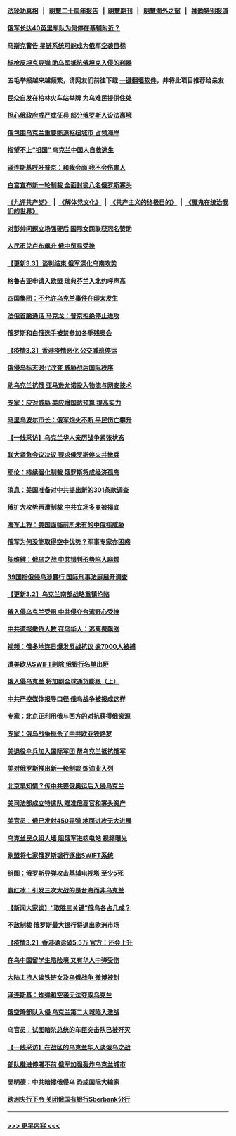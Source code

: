 #### [法轮功真相](https://github.com/gfw-breaker/truth/blob/master/README.md?t=0) &nbsp;&nbsp;|&nbsp;&nbsp; [明慧二十周年报告](https://github.com/gfw-breaker/mh-reports/blob/master/README.md?t=0) &nbsp;&nbsp;|&nbsp;&nbsp;[明慧期刊](https://github.com/gfw-breaker/mh-qikan) &nbsp;&nbsp;|&nbsp;&nbsp; [明慧海外之窗](https://github.com/gfw-breaker/mh-news/blob/master/README.md?t=0) &nbsp;&nbsp;|&nbsp;&nbsp; [神韵特别报道](https://github.com/gfw-breaker/mh-news/blob/master/shenyun.md?t=0)
#### [俄军长达40英里车队为何停在基辅附近？](../pages/nsc418/n13620173.md?t=03041001) 
#### [马斯克警告 星链系统可能成为俄军空袭目标](../pages/nsc418/n13620161.md?t=03041001) 
#### [标枪反坦克导弹 助乌军抵抗俄坦克入侵的利器](../pages/nsc418/n13620257.md?t=03041001) 
#### 五毛举报越来越频繁，请网友们前往下载 [一键翻墙软件](https://github.com/gfw-breaker/ssr-accounts)，并将此项目推荐给亲友
#### [民众自发在柏林火车站举牌 为乌难民提供住处](../pages/nsc418/n13620225.md?t=03041001) 
#### [担心俄政府戒严或征兵 部分俄罗斯人设法离境](../pages/nsc418/n13620171.md?t=03041001) 
#### [俄包围乌克兰重要能源枢纽城市 占领海岸](../pages/nsc418/n13620157.md?t=03041001) 
#### [指望不上“祖国” 乌克兰中国人自救逃生](../pages/nsc418/n13619916.md?t=03041001) 
#### [泽连斯基呼吁普京：和我会面 我不会伤害人](../pages/nsc418/n13619944.md?t=03041001) 
#### [白宫宣布新一轮制裁 全面封锁八名俄罗斯寡头](../pages/nsc418/n13620050.md?t=03041001) 
#### [《九评共产党》](https://github.com/begood0513/9ping.md/blob/master/README.md) &nbsp;|&nbsp; [《解体党文化》](../../../../jtdwh.md/blob/master/README.md)  &nbsp;|&nbsp; [《共产主义的终极目的》](../../../../gczydzjmd.md/blob/master/README.md) &nbsp;|&nbsp; [《魔鬼在统治我们的世界》](../../../../mgztzwmdsj.md/blob/master/README.md) 
#### [对彭帅问题立场强硬后 国际女网联获冠名赞助](../pages/nsc418/n13619836.md?t=03041001) 
#### [人民币兑卢布飙升 俄中贸易受挫](../pages/nsc418/n13619930.md?t=03041001) 
#### [【更新3.3】谈判结束 俄军深化乌南攻势](../pages/nsc418/n13619433.md?t=03041001) 
#### [格鲁吉亚申请入欧盟 瑞典芬兰入北约呼声高](../pages/nsc418/n13619940.md?t=03041001) 
#### [四国集团：不允许乌克兰事件在印太发生](../pages/nsc418/n13619911.md?t=03041001) 
#### [法俄首脑通话 马克龙：普京拒绝停止进攻](../pages/nsc418/n13619664.md?t=03041001) 
#### [俄罗斯和白俄选手被禁参加冬季残奥会](../pages/nsc418/n13619260.md?t=03041001) 
#### [【疫情3.3】香港疫情恶化 公交减班停运](../pages/nsc418/n13619007.md?t=03041001) 
#### [俄侵乌标志时代改变 威胁战后国际秩序](../pages/nsc418/n13619595.md?t=03041001) 
#### [助乌克兰抗俄 亚马逊允诺投入物流与网安技术](../pages/nsc418/n13618819.md?t=03041001) 
#### [专家：应对威胁 美应增国防预算 提高实力](../pages/nsc418/n13618976.md?t=03041001) 
#### [马里乌波尔市长：俄军炮火不断 平民伤亡攀升](../pages/nsc418/n13618734.md?t=03041001) 
#### [【一线采访】乌克兰华人亲历战争紧张状态](../pages/nsc418/n13618115.md?t=03041001) 
#### [联大紧急会议决议 要求俄罗斯停火并撤兵](../pages/nsc418/n13618676.md?t=03041001) 
#### [耶伦：持续强化制裁 俄罗斯将成经济孤岛](../pages/nsc418/n13618220.md?t=03041001) 
#### [消息：美国准备对中共提出新的301条款调查](../pages/nsc418/n13617845.md?t=03041001) 
#### [俄扩大攻势再遭制裁 中共立场多变被揭底](../pages/nsc418/n13616977.md?t=03041001) 
#### [海军上将：美国面临前所未有的中俄核威胁](../pages/nsc418/n13617568.md?t=03041001) 
#### [俄军为何没能取得空中优势？军事专家亦困惑](../pages/nsc418/n13617653.md?t=03041001) 
#### [陈维健：俄乌之战 中共错判形势陷入麻烦](../pages/nsc418/n13617614.md?t=03041001) 
#### [39国指俄侵乌涉暴行 国际刑事法庭展开调查](../pages/nsc418/n13617865.md?t=03041001) 
#### [【更新3.2】乌克兰南部战略重镇沦陷](../pages/nsc418/n13616592.md?t=03041001) 
#### [俄入侵乌克兰受阻 中共侵夺台湾野心受挫](../pages/nsc418/n13617309.md?t=03041001) 
#### [中共谎报撤侨人数 在乌华人：逃离费飙涨](../pages/nsc418/n13617858.md?t=03041001) 
#### [视频：俄多地连日爆发反战抗议 逾7000人被捕](../pages/nsc418/n13617308.md?t=03041001) 
#### [遭美欧从SWIFT剔除 俄银行名单出炉](../pages/nsc418/n13617293.md?t=03041001) 
#### [俄入侵乌克兰 将加剧全球通货膨胀（上）](../pages/nsc418/n13617521.md?t=03041001) 
#### [中共严控媒体报导口径 俄乌战争被报成这样](../pages/nsc418/n13617186.md?t=03041001) 
#### [专家：北京正利用俄与西方的对抗获得俄资源](../pages/nsc418/n13617281.md?t=03041001) 
#### [专家：俄乌战争扼杀了中共欧亚铁路梦](../pages/nsc418/n13617137.md?t=03041001) 
#### [美退役伞兵加入国际军团 帮乌克兰抵抗俄军](../pages/nsc418/n13617034.md?t=03041001) 
#### [美对俄罗斯推出新一轮制裁 炼油业入列](../pages/nsc418/n13617083.md?t=03041001) 
#### [北京早知情？传中共要俄奥运后入侵乌克兰](../pages/nsc418/n13617156.md?t=03041001) 
#### [美司法部成立特遣队 瞄准俄高官和寡头资产](../pages/nsc418/n13616980.md?t=03041001) 
#### [美官员：俄已发射450导弹 地面进攻无大进展](../pages/nsc418/n13617019.md?t=03041001) 
#### [乌克兰民众组人墙 阻俄军进核电站 视频曝光](../pages/nsc418/n13617004.md?t=03041001) 
#### [欧盟将七家俄罗斯银行逐出SWIFT系统](../pages/nsc418/n13616911.md?t=03041001) 
#### [组图：俄罗斯导弹攻击基辅电视塔 至少5死](../pages/nsc418/n13615999.md?t=03041001) 
#### [袁红冰：引发三次大战的是台海而非乌克兰](../pages/nsc418/n13616686.md?t=03041001) 
#### [【新闻大家谈】“取胜三关键”俄乌各占几成？](../pages/nsc418/n13616642.md?t=03041001) 
#### [不敌制裁 俄罗斯最大银行将退出欧洲市场](../pages/nsc418/n13616299.md?t=03041001) 
#### [【疫情3.2】香港确诊破5.5万 官方：还会上升](../pages/nsc418/n13616098.md?t=03041001) 
#### [在乌中国留学生陷险境 又有华人中弹受伤](../pages/nsc418/n13616307.md?t=03041001) 
#### [大陆主持人谈铁链女及乌俄战争 微博被封](../pages/nsc418/n13616056.md?t=03041001) 
#### [泽连斯基：炸弹和空袭无法夺取乌克兰](../pages/nsc418/n13615980.md?t=03041001) 
#### [俄空降部队入侵 乌克兰第二大城陷入激战](../pages/nsc418/n13615765.md?t=03041001) 
#### [乌官员：试图暗杀总统的车臣突击队已被歼灭](../pages/nsc418/n13615628.md?t=03041001) 
#### [【一线采访】在战区的乌克兰华人谈俄乌之战](../pages/nsc418/n13615277.md?t=03041001) 
#### [部队推进停滞不前 俄军加强轰炸乌克兰城市](../pages/nsc418/n13615311.md?t=03041001) 
#### [吴明德：中共暗撑俄侵乌 恐成国际大输家](../pages/nsc418/n13615200.md?t=03041001) 
#### [欧洲央行下令 关闭俄国有银行Sberbank分行](../pages/nsc418/n13614747.md?t=03041001) 

----
#### [ >>> 更早内容 <<< ](../indexes/nsc418-earlier.md)
